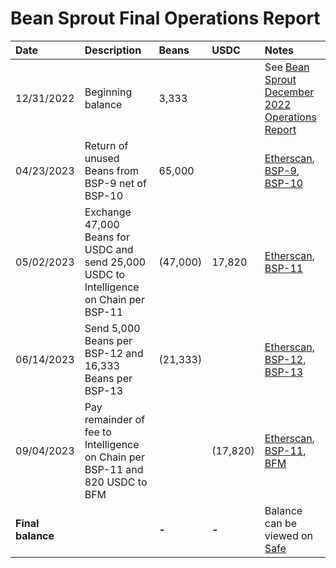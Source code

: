 # Bean Sprout Final Operations Report

| Date              | Description                                                                              | Beans    | USDC     | Notes                                                                                                                                                                                                                                                                             |
| :---------------- | :--------------------------------------------------------------------------------------- | :------- | :------- | :-------------------------------------------------------------------------------------------------------------------------------------------------------------------------------------------------------------------------------------------------------------------------------- |
| 12/31/2022        | Beginning balance                                                                        | 3,333    |          | See [Bean Sprout December 2022 Operations Report](https://arweave.net/nJ1cmL-tWgy1C3hXZEzf5JBtPqtKNaVbgWKCqPoXRns)                                                                                                                                                                |
| 04/23/2023        | Return of unused Beans from BSP-9 net of BSP-10                                          | 65,000   |          | [Etherscan](https://etherscan.io/tx/0x365d4ff8a1d2f04f9456637d6e1809367c39abf3e3c3b4e0379eff3f837f13b0), [BSP-9](https://arweave.net/7b70dlvfFArEbHul7nk3v9xXDefSqaSnxIzFkvL9cYY), [BSP-10](https://arweave.net/sTthYixn4VOwaJB2wy6YxwWF4H2tnGl_gyLpm9r3sIA)                      |
| 05/02/2023        | Exchange 47,000 Beans for USDC and send 25,000 USDC to Intelligence on Chain per BSP-11  | (47,000) | 17,820   | [Etherscan](https://etherscan.io/tx/0xe6cb027ddcc6a90025cbc71aa9df5c2b2b6365a6a6004b1f3f6584c1af4579d2), [BSP-11](https://arweave.net/pQk_U8vWwyk_ixLDkoRmIscqVhvIdzHNzYYEIHPEpN8)                                                                                                |
| 06/14/2023        | Send 5,000 Beans per BSP-12 and 16,333 Beans per BSP-13                                  | (21,333) |          | [Etherscan](https://etherscan.io/tx/0x97352e4a4a558ecb637ee9dd16cda6468096f5466b891a553bc85dbf08145eb8), [BSP-12](https://arweave.net/mJj6cr6bW7quIHW6E2gr3h840Exyzr73G9NQfP02-8I), [BSP-13](https://arweave.net/K1ATu9wjZUNK6kzOukHe7trWoLcgCwzdi-9gSQ156po)                     |
| 09/04/2023        | Pay remainder of fee to Intelligence on Chain per BSP-11 and 820 USDC to BFM             |          | (17,820) | [Etherscan](https://etherscan.io/tx/0x981503d045f63012bee8900eb57f32bc058b843e48b4d9dc8c24396a488f3587), [BSP-11](https://arweave.net/pQk_U8vWwyk_ixLDkoRmIscqVhvIdzHNzYYEIHPEpN8), [BFM](https://app.safe.global/balances?safe=eth%3A0x21DE18B6A8f78eDe6D16C50A167f6B222DC08DF7) |
| **Final balance** |                                                                                          | **-**    | **-**    | Balance can be viewed on [Safe](https://app.safe.global/eth:0xb7ab3f0667eFF5e2299d39C23Aa0C956e8982235/balances)                                                                                                                                                                  |
